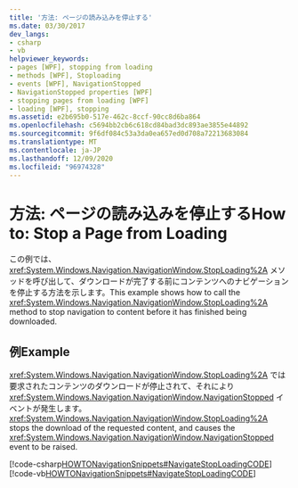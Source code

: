 ```yaml
---
title: '方法: ページの読み込みを停止する'
ms.date: 03/30/2017
dev_langs:
- csharp
- vb
helpviewer_keywords:
- pages [WPF], stopping from loading
- methods [WPF], Stoploading
- events [WPF], NavigationStopped
- NavigationStopped properties [WPF]
- stopping pages from loading [WPF]
- loading [WPF], stopping
ms.assetid: e2b695b0-517e-462c-8ccf-90cc8d6ba864
ms.openlocfilehash: c5694bb2cb6c618cd84bad3dc893ae3855e44892
ms.sourcegitcommit: 9f6df084c53a3da0ea657ed0d708a72213683084
ms.translationtype: MT
ms.contentlocale: ja-JP
ms.lasthandoff: 12/09/2020
ms.locfileid: "96974328"
---
```

# <a name="how-to-stop-a-page-from-loading"></a><span data-ttu-id="737df-102">方法: ページの読み込みを停止する</span><span class="sxs-lookup"><span data-stu-id="737df-102">How to: Stop a Page from Loading</span></span>
<span data-ttu-id="737df-103">この例では、<xref:System.Windows.Navigation.NavigationWindow.StopLoading%2A> メソッドを呼び出して、ダウンロードが完了する前にコンテンツへのナビゲーションを停止する方法を示します。</span><span class="sxs-lookup"><span data-stu-id="737df-103">This example shows how to call the <xref:System.Windows.Navigation.NavigationWindow.StopLoading%2A> method to stop navigation to content before it has finished being downloaded.</span></span>  
  
## <a name="example"></a><span data-ttu-id="737df-104">例</span><span class="sxs-lookup"><span data-stu-id="737df-104">Example</span></span>  
 <span data-ttu-id="737df-105"><xref:System.Windows.Navigation.NavigationWindow.StopLoading%2A> では要求されたコンテンツのダウンロードが停止されて、それにより <xref:System.Windows.Navigation.NavigationWindow.NavigationStopped> イベントが発生します。</span><span class="sxs-lookup"><span data-stu-id="737df-105"><xref:System.Windows.Navigation.NavigationWindow.StopLoading%2A> stops the download of the requested content, and causes the <xref:System.Windows.Navigation.NavigationWindow.NavigationStopped> event to be raised.</span></span>  
  
 [!code-csharp[HOWTONavigationSnippets#NavigateStopLoadingCODE](~/samples/snippets/csharp/VS_Snippets_Wpf/HOWTONavigationSnippets/CSharp/MainWindow.xaml.cs#navigatestoploadingcode)]
 [!code-vb[HOWTONavigationSnippets#NavigateStopLoadingCODE](~/samples/snippets/visualbasic/VS_Snippets_Wpf/HOWTONavigationSnippets/visualbasic/mainwindow.xaml.vb#navigatestoploadingcode)]
